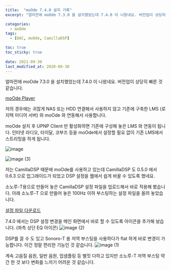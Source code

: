 ```yaml
---
title:  "moOde 7.4.0 설치 기록"
excerpt: "얼마전에 moOde 7.3.0 을 설치했었는데 7.4.0 이 나왔네요. 버전업이 상당히 빠른 것 같습니다."

categories:
  - moOde
tags:
  - [DAC, moOde, CamillaDSP]

toc: true
toc_sticky: true
 
date: 2021-09-30
last_modified_at: 2020-09-30
---
```

얼마전에 moOde 7.3.0 을 설치했었는데 7.4.0 이 나왔네요. 버전업이 상당히 빠른 것 같습니다.

[moOde Player](https://github.com/moode-player/moode/blob/master/www/relnotes.txt)

저의 경우에는 귀찮게 NAS 또는 HDD 연결해서 사용하지 않고 기존에 구축한 LMS (로지텍 미디어 서버) 와 moOde 와 연동해서 사용합니다. 

moOde 설치 후 UPNP Client 만 활성화하면  기존에 구성해 놓은 LMS 와 연동이 됩니다. 인터넷 라디오, 타이달, 코부즈 등을 moOde에서 설정할 필요 없이 기존 LMS에서 스트리밍을 하게 됩니다.

![image](https://user-images.githubusercontent.com/94424445/146006198-a39a8c0e-37e1-427c-b786-c265a48993c0.png)

![image (3)](https://user-images.githubusercontent.com/94424445/146006215-d4f42de5-28ff-46f4-af46-f5aae8c753f2.png)

저는 CamillaDSP 때문에 moOde를 사용하고 있는데 CamillaDSP 도 0.5.0 에서 0.6.3 으로 업그래이드가 되었고 DSP 설정을 웹에서 쉽게 바꿀 수 있도록 했네요.

소노루-T용으로 만들어 놓은 CamillaDSP 설정 파일을 업로드해서 바로 적용해 봤습니다. 아래 소노루-T 으로 만들어 놓은 100Hz 이하 부스팅하는 설정 파일을 올려 놓았습니다.

[설정 파일 다운로드](/assets/downloads/Sonoro-T.yml)

7.4.0 에서는 DSP 설정 변경을 메인 화면에서 바로 할 수 있도록 아이콘을 추가해 놨습니다. (좌측 상단 EQ 아이콘)
![image (2)](https://user-images.githubusercontent.com/94424445/146006232-e0993a2c-5389-4757-b81c-b0b267506e9f.png)

DSP를 끌 수 도 있고 Sonoro-T 용 저역 부스팅을 사용하다가 flat 하게 바로 변경이 가능합니다. 이건 정말 편리한 기능인 것 같습니다.
![image (1)](https://user-images.githubusercontent.com/94424445/146006252-d79de955-5b67-48ff-855e-0db0dc5eedde.png)

계속 고음질 음원, 일반 음원, 업샘플링 등 별짓 다하고 있지만 소노루-T 저역 부스팅 약간 한 것 보다 변화를 느끼기 어려운 것 같습니다.  
